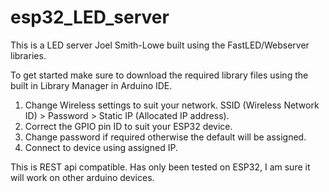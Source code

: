 # esp32_LED_server
This is a LED server Joel Smith-Lowe built using the FastLED/Webserver libraries.

To get started make sure to download the required library files using the built in Library Manager in Arduino IDE. 

1. Change Wireless settings to suit your network. SSID (Wireless Network ID) > Password > Static IP (Allocated IP address).
2. Correct the GPIO pin ID to suit your ESP32 device.
3. Change password if required otherwise the default will be assigned.
4. Connect to device using assigned IP.

This is REST api compatible. Has only been tested on ESP32, I am sure it will work on other arduino devices.
